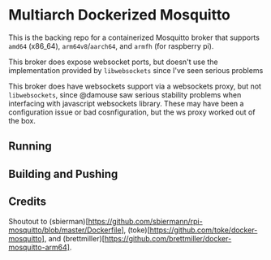 # Multiarch Dockerized Mosquitto

This is the backing repo for a containerized Mosquitto broker that supports `amd64` (x86_64), `arm64v8`/`aarch64`, and `armfh` (for raspberry pi).

This broker does expose websocket ports, but doesn't use the implementation provided by `libwebsockets` since I've seen serious problems 

This broker does have websockets support via a websockets proxy, but not `libwebsockets`, since @damouse saw serious stability problems when interfacing with javascript websockets library. These may have been a configuration issue or bad cosnfiguration, but the ws proxy worked out of the box.

## Running

## Building and Pushing

## Credits

Shoutout to (sbierman)[https://github.com/sbiermann/rpi-mosquitto/blob/master/Dockerfile], (toke)[https://github.com/toke/docker-mosquitto], and (brettmiller)[https://github.com/brettmiller/docker-mosquitto-arm64].
